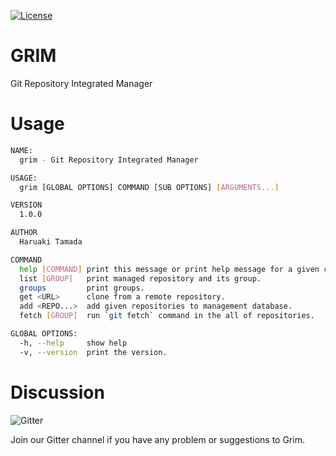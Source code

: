 [![License](https://img.shields.io/badge/License-Apache_2.0-blue.svg)](https://opensource.org/licenses/Apache-2.0)

# GRIM

Git Repository Integrated Manager

# Usage

```sh
NAME:
  grim - Git Repository Integrated Manager

USAGE:
  grim [GLOBAL OPTIONS] COMMAND [SUB OPTIONS] [ARGUMENTS...]

VERSION
  1.0.0

AUTHOR
  Haruaki Tamada

COMMAND
  help [COMMAND] print this message or print help message for a given command.
  list [GROUP]   print managed repository and its group.
  groups         print groups.
  get <URL>      clone from a remote repository.
  add <REPO...>  add given repositories to management database.
  fetch [GROUP]  run `git fetch` command in the all of repositories.

GLOBAL OPTIONS:
  -h, --help     show help
  -v, --version  print the version.
```

# Discussion

![Gitter](https://img.shields.io/badge/Gitter-Join_Chat-red.svg)

Join our Gitter channel if you have any problem or suggestions to Grim.

